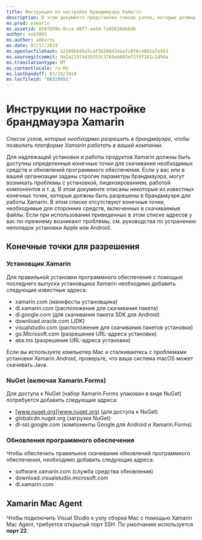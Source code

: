 ```yaml
---
title: Инструкции по настройке брандмауэра Xamarin
description: В этом документе представлен список узлов, которые должны быть разрешены в брандмауэре, чтобы разрешить Xamarin работать в корпоративной среде.
ms.prod: xamarin
ms.assetid: 658f699b-8cca-48f7-ae54-fa956384b6d6
author: asb3993
ms.author: amburns
ms.date: 07/17/2019
ms.openlocfilehash: b2509bb99a5caf5b508d34aafc0f0c4862a7e563
ms.sourcegitcommit: 9a2a21974d35353c3765eb683ef2fd7161c1d94a
ms.translationtype: MT
ms.contentlocale: ru-RU
ms.lasthandoff: 07/19/2019
ms.locfileid: "68329951"
---
```

# <a name="xamarin-firewall-configuration-instructions"></a>Инструкции по настройке брандмауэра Xamarin

_Список узлов, которые необходимо разрешить в брандмауэре, чтобы позволить платформе Xamarin работать в вашей компании._

Для надлежащей установки и работы продуктов Xamarin должны быть доступны определенные конечные точки для скачивания необходимых средств и обновлений программного обеспечения. Если у вас или в вашей организации заданы строгие параметры брандмауэра, могут возникать проблемы с установкой, лицензированием, работой компонентов и т. д. В этом документе описаны некоторые из известных конечных точек, которые должны быть разрешены в брандмауэре для работы Xamarin. В этом списке отсутствуют конечные точки, необходимые для сторонних средств, включенных в скачиваемые файлы. Если при использовании приведенных в этом списке адресов у вас по-прежнему возникают проблемы, см. руководства по устранению неполадок установки Apple или Android.

## <a name="endpoints-to-allow"></a>Конечные точки для разрешения

### <a name="xamarin-installer"></a>Установщик Xamarin

Для правильной установки программного обеспечения с помощью последнего выпуска установщика Xamarin необходимо добавить следующие известные адреса:

- xamarin.com (манифесты установщика)
- dl.xamarin.com (расположение для скачивания пакета)
- dl.google.com (для скачивания пакета SDK для Android)
- download.oracle.com (JDK)
- visualstudio.com (расположение для скачивания пакетов установки)
- go.Microsoft.com (разрешение URL-адреса установки)
- aka.ms (разрешение URL-адреса установки)

Если вы используете компьютер Mac и сталкиваетесь с проблемами установки Xamarin.Android, проверьте, что ваша система macOS может скачивать Java.

### <a name="nuget-including-xamarinforms"></a>NuGet (включая Xamarin.Forms)

Для доступа к NuGet (набор Xamarin.Forms упакован в виде NuGet) потребуется добавить следующие адреса:

- [www.nuget.org](www.nuget.org) (для доступа к NuGet)
- globalcdn.nuget.org (загрузки NuGet)
- dl-ssl.google.com (компоненты Google для Android и Xamarin.Forms)

### <a name="software-updates"></a>Обновления программного обеспечения

Чтобы обеспечить правильное скачивание обновлений программного обеспечения, необходимо добавить следующие адреса:

- software.xamarin.com (служба средства обновления)
- download.visualstudio.microsoft.com
- dl.xamarin.com

## <a name="xamarin-mac-agent"></a>Xamarin Mac Agent

Чтобы подключить Visual Studio к узлу сборки Mac с помощью Xamarin Mac Agent, требуется открытый порт SSH. По умолчанию используется **порт 22**.
